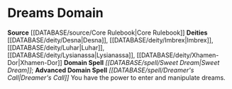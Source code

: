 ﻿---
advanced_apocryphal_spell: null
advanced_domain_spell: '[[DATABASE/spell/Dreamer''s Call|Dreamer''s Call]]'
apocryphal_spell: null
deity:
- '[[DATABASE/deity/Desna|Desna]]'
- '[[DATABASE/deity/Imbrex|Imbrex]]'
- '[[DATABASE/deity/Luhar|Luhar]]'
- '[[DATABASE/deity/Lysianassa|Lysianassa]]'
- '[[DATABASE/deity/Xhamen-Dor|Xhamen-Dor]]'
domain:
- '[[DATABASE/domain/Dreams Domain|Dreams]]'
domain_spell: '[[DATABASE/spell/Sweet Dream|Sweet Dream]]'
id: '9'
name: Dreams Domain
rarity: Common
rus_type_level: null
source: '[[DATABASE/source/Core Rulebook|Core Rulebook]]'
trait: null
type: Domain

---
# Dreams Domain

**Source** [[DATABASE/source/Core Rulebook|Core Rulebook]] 
**Deities** [[DATABASE/deity/Desna|Desna]], [[DATABASE/deity/Imbrex|Imbrex]], [[DATABASE/deity/Luhar|Luhar]], [[DATABASE/deity/Lysianassa|Lysianassa]], [[DATABASE/deity/Xhamen-Dor|Xhamen-Dor]]
**Domain Spell** _[[DATABASE/spell/Sweet Dream|Sweet Dream]]_; **Advanced Domain Spell** _[[DATABASE/spell/Dreamer's Call|Dreamer's Call]]_
You have the power to enter and manipulate dreams.